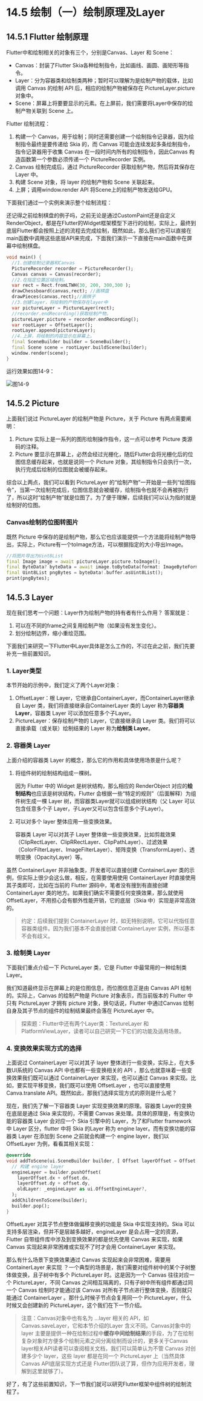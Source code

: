 

# 14.5 绘制（一）绘制原理及Layer

## 14.5.1 Flutter 绘制原理

Flutter中和绘制相关的对象有三个，分别是Canvas、Layer 和 Scene：

- Canvas：封装了Flutter Skia各种绘制指令，比如画线、画圆、画矩形等指令。
- Layer：分为容器类和绘制类两种；暂时可以理解为是绘制产物的载体，比如调用 Canvas 的绘制 API 后，相应的绘制产物被保存在 PictureLayer.picture 对象中。
- Scene：屏幕上将要要显示的元素。在上屏前，我们需要将Layer中保存的绘制产物关联到 Scene 上。

Flutter 绘制流程：

1. 构建一个 Canvas，用于绘制；同时还需要创建一个绘制指令记录器，因为绘制指令最终是要传递给 Skia 的，而 Canvas 可能会连续发起多条绘制指令，指令记录器用于收集 Canvas 在一段时间内所有的绘制指令，因此Canvas 构造函数第一个参数必须传递一个 PictureRecorder 实例。
2. Canvas 绘制完成后，通过 PictureRecorder 获取绘制产物，然后将其保存在 Layer 中。
3. 构建 Scene 对象，将 layer 的绘制产物和 Scene 关联起来。
4. 上屏；调用window.render API 将Scene上的绘制产物发送给GPU。

下面我们通过一个实例来演示整个绘制流程：

还记得之前绘制棋盘的例子吗，之前无论是通过CustomPaint还是自定义RenderObject，都是在Flutter的Widget框架模型下进行的绘制，实际上，最终到底层Flutter都会按照上述的流程去完成绘制，既然如此，那么我们也可以直接在main函数中调用这些底层API来完成，下面我们演示一下直接在main函数中在屏幕中绘制棋盘。

```dart
void main() {
  //1.创建绘制记录器和Canvas
  PictureRecorder recorder = PictureRecorder();
  Canvas canvas = Canvas(recorder);
  //2.在指定位置区域绘制。
  var rect = Rect.fromLTWH(30, 200, 300,300 );
  drawChessboard(canvas,rect); //画棋盘
  drawPieces(canvas,rect);//画棋子
  //3.创建layer，将绘制的产物保存在layer中
  var pictureLayer = PictureLayer(rect);
  //recorder.endRecording()获取绘制产物。
  pictureLayer.picture = recorder.endRecording();
  var rootLayer = OffsetLayer();
  rootLayer.append(pictureLayer);
  //4.上屏，将绘制的内容显示在屏幕上。
  final SceneBuilder builder = SceneBuilder();
  final Scene scene = rootLayer.buildScene(builder);
  window.render(scene);
}
```

运行效果如图14-9：

![图14-9](../imgs/14-9.png)

## 14.5.2 Picture

上面我们说过 PictureLayer 的绘制产物是 Picture，关于 Picture 有两点需要阐明：

1. Picture 实际上是一系列的图形绘制操作指令，这一点可以参考 Picture 类源码的注释。
2. Picture 要显示在屏幕上，必然会经过光栅化，随后Flutter会将光栅化后的位图信息缓存起来，也就是说同一个 Picture 对象，其绘制指令只会执行一次，执行完成后绘制的位图就会被缓存起来。

综合以上两点，我们可以看到 PictureLayer 的“绘制产物”一开始是一些列“绘图指令”，当第一次绘制完成后，位图信息就会被缓存，绘制指令也就不会再被执行了，所以这时“绘制产物”就是位图了。为了便于理解，后续我们可以认为指的就是绘制好的位图。

### Canvas绘制的位图转图片

既然 Picture 中保存的是绘制产物，那么它也应该能提供一个方法能将绘制产物导出，实际上，Picture有一个toImage方法，可以根据指定的大小导出Image。

```dart
//将图片导出为Uint8List
final Image image = await pictureLayer.picture.toImage();
final ByteData? byteData = await image.toByteData(format: ImageByteFormat.png);
final Uint8List pngBytes = byteData!.buffer.asUint8List();
print(pngBytes);
```

## 14.5.3 Layer

现在我们思考一个问题：Layer作为绘制产物的持有者有什么作用？ 答案就是：

1. 可以在不同的frame之间复用绘制产物（如果没有发生变化）。
2. 划分绘制边界，缩小重绘范围。

下面我们来研究一下Flutter中Layer具体是怎么工作的，不过在此之前，我们先要补充一些前置知识。

### 1. Layer类型

本节开始的示例中，我们定义了两个Layer对象：

1. OffsetLayer：根 Layer，它继承自ContainerLayer，而ContainerLayer继承自 Layer 类，我们将直接继承自ContainerLayer 类的 Layer 称为**容器类Layer**，容器类 Layer 可以添加任意多个子Layer。
2. PictureLayer：保存绘制产物的 Layer，它直接继承自 Layer 类。我们将可以直接承载（或关联）绘制结果的 Layer 称为**绘制类 Layer**。

### 2. 容器类 Layer

上面介绍的容器类 Layer 的概念，那么它的作用和具体使用场景是什么呢？

1. 将组件树的绘制结构组成一棵树。

   因为 Flutter 中的 Widget 是树状结构，那么相应的 RenderObject 对应的**绘制结构**也应该是树状结构，Flutter 会根据一些“特定的规则”（后面解释）为组件树生成一棵 Layer 树，而容器类Layer就可以组成树状结构（父 Layer 可以包含任意多个子 Layer，子Layer又可以包含任意多个子Layer）。

2. 可以对多个 layer 整体应用一些变换效果。

   容器类 Layer 可以对其子 Layer 整体做一些变换效果，比如剪裁效果（ClipRectLayer、ClipRRectLayer、ClipPathLayer）、过滤效果（ColorFilterLayer、ImageFilterLayer）、矩阵变换（TransformLayer）、透明变换（OpacityLayer）等。

虽然 ContainerLayer 并非抽象类，开发者可以直接创建 ContainerLayer 类的示例，但实际上很少会这么做，相反，在需要使用使用 ContainerLayer 时直接使用其子类即可，比如在当前的 Flutter 源码中，笔者没有搜到有直接创建 ContainerLayer 类的地方。如果我们确实不需要任何变换效果，那么就使用 OffsetLayer，不用担心会有额外性能开销，它的底层（Skia 中）实现是非常高效的。

> 约定：后续我们提到 ContainerLayer 时，如无特别说明，它可以代指任意容器类组件。因为我们基本不会直接创建 ContainerLayer 实例，所以基本不会有歧义。

### 3. 绘制类 Layer

下面我们重点介绍一下 PictureLayer 类，它是 Flutter 中最常用的一种绘制类Layer。

我们知道最终显示在屏幕上的是位图信息，而位图信息正是由 Canvas API 绘制的。实际上，Canvas 的绘制产物是 Picture 对象表示，而当前版本的 Flutter 中只有 PictureLayer 才拥有 picture 对象，换句话说，Flutter 中通过Canvas 绘制自身及其子节点的组件的绘制结果最终会落在 PictureLayer 中。

> 探索题：Flutter中还有两个Layer类：TextureLayer 和 PlatformViewLayer，读者可以自己研究一下它们的功能及适用场景。

### 4. 变换效果实现方式的选择

上面说过 ContainerLayer 可以对其子 layer 整体进行一些变换，实际上，在大多数UI系统的 Canvas API 中也都有一些变换相关的 API ，那么也就意味着一些变换效果我们既可以通过 ContainerLayer 来实现，也可以通过 Canvas 来实现。比如，要实现平移变换，我们既可以使用 OffsetLayer ，也可以直接使用 Canva.translate API。既然如此，那我们选择实现方式的原则是什么呢？

现在，我们先了解一下容器类 Layer 实现变换效果的原理。容器类 Layer的变换在底层是通过 Skia 来实现的，不需要 Canvas 来处理。具体的原理是，有变换功能的容器类 Layer 会对应一个 Skia 引擎中的 Layer，为了和Flutter framework中 Layer 区分，flutter 中将 Skia 的Layer 称为 engine layer。而有变换功能的容器类 Layer 在添加到 Scene 之前就会构建一个 engine layer，我们以 OffsetLayer 为例，看看其相关实现：

```dart
@override
void addToScene(ui.SceneBuilder builder, [ Offset layerOffset = Offset.zero ]) {
  // 构建 engine layer
  engineLayer = builder.pushOffset(
    layerOffset.dx + offset.dx,
    layerOffset.dy + offset.dy,
    oldLayer: _engineLayer as ui.OffsetEngineLayer?,
  );
  addChildrenToScene(builder);
  builder.pop();
}

```

OffsetLayer 对其子节点整体做偏移变换的功能是 Skia 中实现支持的。Skia 可以支持多层渲染，但并不是层越多越好，engineLayer 是会占用一定的资源，Flutter 自带组件库中涉及到变换效果的都是优先使用 Canvas 来实现，如果 Canvas 实现起来非常困难或实现不了时才会用 ContainerLayer 来实现。

那么有什么场景下变换效果通过 Canvas 实现起来会非常困难，需要用 ContainerLayer 来实现 ？一个典型的场景是，我们需要对组件树中的某个子树整体做变换，且子树中有多个 PictureLayer 时。这是因为一个 Canvas 往往对应一个 PictureLayer，不同 Canvas 之间相互隔离的，只有子树中所有组件都通过同一个 Canvas 绘制时才能通过该 Canvas 对所有子节点进行整体变换，否则就只能通过 ContainerLayer 。那什么时候子节点会复用同一个 PictureLayer，什么时候又会创建新的 PictureLayer，这个我们在下一节介绍。

> 注意：Canvas对象中也有名为 ...layer 相关的 API，如 Canvas.saveLayer，它和本节介绍的Layer 含义不同。Canvas对象中的 layer 主要是提供一种在绘制过程中**缓存中间绘制结果**的手段，为了在绘制复杂对象时方便多个绘制元素之间分离绘制而设计的，更多关于Canvas layer相关API读者可以查阅相关文档，我们可以简单认为不管 Canvas 对创建多少个 layer，这些 layer 都是在同一个 PictureLayer 上（当然具体Canvas API底层实现方式还是 Flutter团队说了算，但作为应用开发者，理解到这里就够了）。

好了，有了这些前置知识，下一节我们就可以研究Flutter框架中组件树的绘制流程了。

